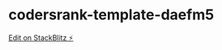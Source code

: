 # codersrank-template-daefm5

[Edit on StackBlitz ⚡️](https://stackblitz.com/edit/codersrank-template-daefm5)